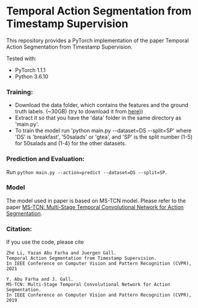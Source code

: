 # Temporal Action Segmentation from Timestamp Supervision

This repository provides a PyTorch implementation of the paper Temporal Action Segmentation from Timestamp Supervision.

Tested with:

- PyTorch 1.1.1
- Python 3.6.10
  
### Training:
* Download the data folder, which contains the features and the ground truth labels. (~30GB) (try to download it from [here](https://zenodo.org/record/3625992#.Xiv9jGhKhPY)))
* Extract it so that you have the 'data' folder in the same directory as 'main.py'.
* To train the model run 'python main.py --dataset=DS --split=SP' where 'DS' is 'breakfast', '50salads' or 'gtea', and 'SP' is the split number (1-5) for 50salads and (1-4) for the other datasets.

### Prediction and Evaluation:

Run `python main.py --action=predict --dataset=DS --split=SP`. 

### Model

The model used in paper is based on MS-TCN model. Please refer to the paper [MS-TCN: Multi-Stage Temporal Convolutional Network for Action Segmentation](https://arxiv.org/pdf/1903.01945.pdf).


### Citation:

If you use the code, please cite

    Zhe Li, Yazan Abu Farha and Juergen Gall.
    Temporal Action Segmentation from Timestamp Supervision.
    In IEEE Conference on Computer Vision and Pattern Recognition (CVPR), 2021
    
    Y. Abu Farha and J. Gall.
    MS-TCN: Multi-Stage Temporal Convolutional Network for Action Segmentation.
    In IEEE Conference on Computer Vision and Pattern Recognition (CVPR), 2019
